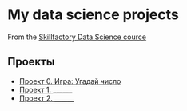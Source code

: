 # My data science projects
From the [Skillfactory Data Science cource](https://skillfactory.ru/data-scientist)

## Проекты

* [Проект 0. Игра: Угадай число](https://github.com/brom83/homework_8.1/tree/main/project_0)
* [Проект 1. ______](_____)
* [Проект 2. ______](_____)

